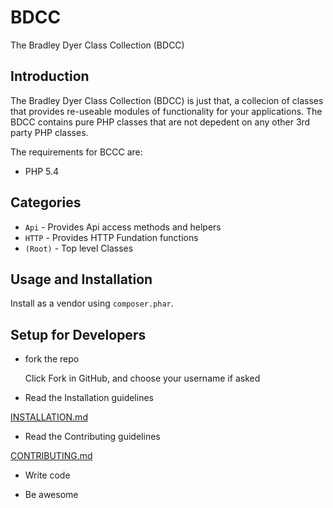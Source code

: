 BDCC
====

The Bradley Dyer Class Collection (BDCC)

## Introduction

The Bradley Dyer Class Collection (BDCC) is just that, a collecion of classes that provides re-useable modules of functionality for your applications.
The BDCC contains pure PHP classes that are not depedent on any other 3rd party PHP classes.

The requirements for BCCC are:

* PHP 5.4

## Categories

* `Api`     - Provides Api access methods and helpers
* `HTTP`    - Provides HTTP Fundation functions
* `(Root)`  - Top level Classes

## Usage and Installation

Install as a vendor using `composer.phar`.

## Setup for Developers

 - fork the repo

    Click Fork in GitHub, and choose your username if asked

 - Read the Installation guidelines

[INSTALLATION.md](https://github.com/bradleydyer/BDCC/blob/master/INSTALLATION.md)

 - Read the Contributing guidelines

[CONTRIBUTING.md](https://github.com/bradleydyer/BDCC/blob/master/CONTRIBUTING.md)

- Write code

- Be awesome
